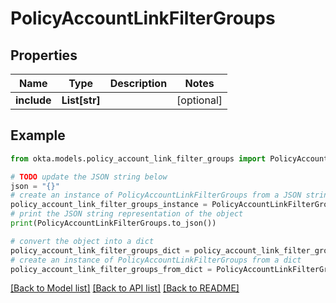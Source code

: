 # PolicyAccountLinkFilterGroups


## Properties

Name | Type | Description | Notes
------------ | ------------- | ------------- | -------------
**include** | **List[str]** |  | [optional] 

## Example

```python
from okta.models.policy_account_link_filter_groups import PolicyAccountLinkFilterGroups

# TODO update the JSON string below
json = "{}"
# create an instance of PolicyAccountLinkFilterGroups from a JSON string
policy_account_link_filter_groups_instance = PolicyAccountLinkFilterGroups.from_json(json)
# print the JSON string representation of the object
print(PolicyAccountLinkFilterGroups.to_json())

# convert the object into a dict
policy_account_link_filter_groups_dict = policy_account_link_filter_groups_instance.to_dict()
# create an instance of PolicyAccountLinkFilterGroups from a dict
policy_account_link_filter_groups_from_dict = PolicyAccountLinkFilterGroups.from_dict(policy_account_link_filter_groups_dict)
```
[[Back to Model list]](../README.md#documentation-for-models) [[Back to API list]](../README.md#documentation-for-api-endpoints) [[Back to README]](../README.md)


